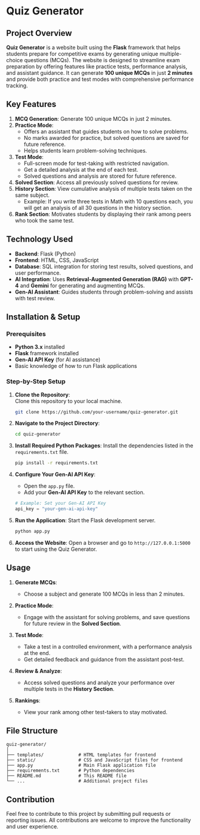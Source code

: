 # Quiz Generator

## Project Overview

**Quiz Generator** is a website built using the **Flask** framework that helps students prepare for competitive exams by generating unique multiple-choice questions (MCQs). The website is designed to streamline exam preparation by offering features like practice tests, performance analysis, and assistant guidance. It can generate **100 unique MCQs** in just **2 minutes** and provide both practice and test modes with comprehensive performance tracking.

## Key Features

1. **MCQ Generation**: Generate 100 unique MCQs in just 2 minutes.
2. **Practice Mode**:
   - Offers an assistant that guides students on how to solve problems.
   - No marks awarded for practice, but solved questions are saved for future reference.
   - Helps students learn problem-solving techniques.
3. **Test Mode**:
   - Full-screen mode for test-taking with restricted navigation.
   - Get a detailed analysis at the end of each test.
   - Solved questions and analysis are stored for future reference.
4. **Solved Section**: Access all previously solved questions for review.
5. **History Section**: View cumulative analysis of multiple tests taken on the same subject. 
   - Example: If you write three tests in Math with 10 questions each, you will get an analysis of all 30 questions in the history section.
6. **Rank Section**: Motivates students by displaying their rank among peers who took the same test.

## Technology Used

- **Backend**: Flask (Python)
- **Frontend**: HTML, CSS, JavaScript
- **Database**: SQL integration for storing test results, solved questions, and user performance.
- **AI Integration**: Uses **Retrieval-Augmented Generation (RAG)** with **GPT-4** and **Gemini** for generating and augmenting MCQs.
- **Gen-AI Assistant**: Guides students through problem-solving and assists with test review.

## Installation & Setup

### Prerequisites

- **Python 3.x** installed
- **Flask** framework installed
- **Gen-AI API Key** (for AI assistance)
- Basic knowledge of how to run Flask applications

### Step-by-Step Setup

1. **Clone the Repository**:  
   Clone this repository to your local machine.
   ```bash
   git clone https://github.com/your-username/quiz-generator.git
   ```

2. **Navigate to the Project Directory**:
   ```bash
   cd quiz-generator
   ```

3. **Install Required Python Packages**:
   Install the dependencies listed in the `requirements.txt` file.
   ```bash
   pip install -r requirements.txt
   ```

4. **Configure Your Gen-AI API Key**:
   - Open the `app.py` file.
   - Add your **Gen-AI API Key** to the relevant section.
   ```python
   # Example: Set your Gen-AI API Key
   api_key = "your-gen-ai-api-key"
   ```

5. **Run the Application**:
   Start the Flask development server.
   ```bash
   python app.py
   ```

6. **Access the Website**:
   Open a browser and go to `http://127.0.0.1:5000` to start using the Quiz Generator.

## Usage

1. **Generate MCQs**: 
   - Choose a subject and generate 100 MCQs in less than 2 minutes.
   
2. **Practice Mode**: 
   - Engage with the assistant for solving problems, and save questions for future review in the **Solved Section**.

3. **Test Mode**:
   - Take a test in a controlled environment, with a performance analysis at the end.
   - Get detailed feedback and guidance from the assistant post-test.

4. **Review & Analyze**:
   - Access solved questions and analyze your performance over multiple tests in the **History Section**.
   
5. **Rankings**:
   - View your rank among other test-takers to stay motivated.

## File Structure

```
quiz-generator/
│
├── templates/             # HTML templates for frontend
├── static/                # CSS and JavaScript files for frontend
├── app.py                 # Main Flask application file
├── requirements.txt       # Python dependencies
├── README.md              # This README file
└── ...                    # Additional project files
```

## Contribution

Feel free to contribute to this project by submitting pull requests or reporting issues. All contributions are welcome to improve the functionality and user experience.

